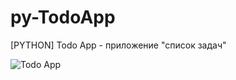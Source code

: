 # py-TodoApp

[PYTHON] Todo App - приложение "список задач"

![Todo App](https://i.imgur.com/9m0FHwM.png "Todo App")
